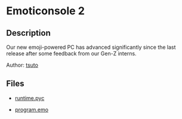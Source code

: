 # Emoticonsole 2

## Description

Our new emoji-powered PC has advanced significantly since the last release after some feedback from our Gen-Z interns.

Author: [tsuto](https://github.com/jselliott)

## Files

* [runtime.pyc](files/runtime.pyc)

* [program.emo](files/program.emo)

